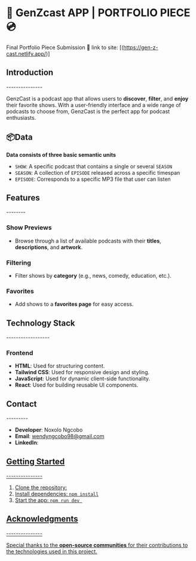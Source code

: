 # 🎵 GenZcast APP | PORTFOLIO PIECE 💿
Final Portfolio Piece Submission 🚀
link to site: [(https://gen-z-cast.netlify.app/)]



<h2>Introduction</h2>
---------------

<p>GenzCast is a podcast app that allows users to <strong>discover</strong>, <strong>filter</strong>, and <strong>enjoy</strong> their favorite shows. With a user-friendly interface and a wide range of podcasts to choose from, GenzCast is the perfect app for podcast enthusiasts.</p>

## 📦Data

**Data consists of three basic semantic units**

- `SHOW`: A specific podcast that contains a single or several `SEASON`
- `SEASON`: A collection of `EPISODE` released across a specific timespan
- `EPISODE`: Corresponds to a specific MP3 file that user can listen

<h2>Features</h2>
--------

### <span>Show Previews</span>

<ul>
  <li>Browse through a list of available podcasts with their <strong>titles</strong>, <strong>descriptions</strong>, and <strong>artwork</strong>.</li>
</ul>

### <span>Filtering</span>

<ul>
  <li>Filter shows by <strong>category</strong> (e.g., news, comedy, education, etc.).</li>
</ul>

### <span>Favorites</span>

<ul>
  <li>Add shows to a <strong>favorites page</strong> for easy access.</li>
</ul>

<h2>Technology Stack</h2>
------------------

### <span>Frontend</span>

<ul>
  <li><strong>HTML</strong>: Used for structuring content.</li>
  <li><strong>Tailwind CSS</strong>: Used for responsive design and styling.</li>
  <li><strong>JavaScript</strong>: Used for dynamic client-side functionality.</li>
  <li><strong>React</strong>: Used for building reusable UI components.</li>
</ul>

<h2>Contact</h2>
---------

<ul>
  <li><strong>Developer</strong>: Noxolo Ngcobo</li>
  <li><strong>Email</strong>: <a href="mailto:wendyngcobo98@gmail.com">wendyngcobo98@gmail.com</a></li>
  <li><strong>LinkedIn</strong>: <a href="linkedin.com/in/noxolo-ngcobo-937b75197/" Noxolo Ngcobo</a></li>
</ul>

<h2>Getting Started</h2>
---------------

<ol>
  <li>Clone the repository: </li>
  <li>Install dependencies: <code>npm install</code></li>
  <li>Start the app: <code>npm run dev </code></li>
</ol>


<h2>Acknowledgments</h2>
---------------

<p>Special thanks to the <strong>open-source communities</strong> for their contributions to the technologies used in this project.</p>
